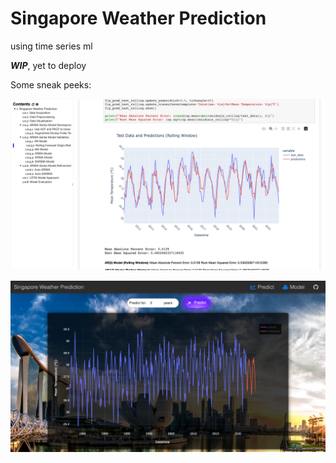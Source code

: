 # Singapore Weather Prediction

using time series ml

**_WIP_**, yet to deploy

Some sneak peeks:

![img.png](img.png)

![img_1.png](img_1.png)
